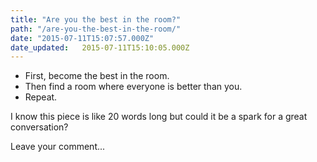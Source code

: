 ```yaml
---
title: "Are you the best in the room?"
path: "/are-you-the-best-in-the-room/"
date: "2015-07-11T15:07:57.000Z"
date_updated:   2015-07-11T15:10:05.000Z
---
```


* First, become the best in the room.
* Then find a room where everyone is better than you.
* Repeat.

I know this piece is like 20 words long but could it be a spark for a great conversation?

Leave your comment...
